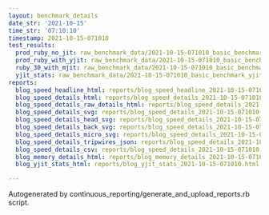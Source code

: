 ```yaml
---
layout: benchmark_details
date_str: '2021-10-15'
time_str: '07:10:10'
timestamp: 2021-10-15-071010
test_results:
  prod_ruby_no_jit: raw_benchmark_data/2021-10-15-071010_basic_benchmark_prod_ruby_no_jit.json
  prod_ruby_with_yjit: raw_benchmark_data/2021-10-15-071010_basic_benchmark_prod_ruby_with_yjit.json
  ruby_30_with_mjit: raw_benchmark_data/2021-10-15-071010_basic_benchmark_ruby_30_with_mjit.json
  yjit_stats: raw_benchmark_data/2021-10-15-071010_basic_benchmark_yjit_stats.json
reports:
  blog_speed_headline_html: reports/blog_speed_headline_2021-10-15-071010.html
  blog_speed_details_html: reports/blog_speed_details_2021-10-15-071010.html
  blog_speed_details_raw_details_html: reports/blog_speed_details_2021-10-15-071010.raw_details.html
  blog_speed_details_svg: reports/blog_speed_details_2021-10-15-071010.svg
  blog_speed_details_head_svg: reports/blog_speed_details_2021-10-15-071010.head.svg
  blog_speed_details_back_svg: reports/blog_speed_details_2021-10-15-071010.back.svg
  blog_speed_details_micro_svg: reports/blog_speed_details_2021-10-15-071010.micro.svg
  blog_speed_details_tripwires_json: reports/blog_speed_details_2021-10-15-071010.tripwires.json
  blog_speed_details_csv: reports/blog_speed_details_2021-10-15-071010.csv
  blog_memory_details_html: reports/blog_memory_details_2021-10-15-071010.html
  blog_yjit_stats_html: reports/blog_yjit_stats_2021-10-15-071010.html

---
```

Autogenerated by continuous_reporting/generate_and_upload_reports.rb script.
